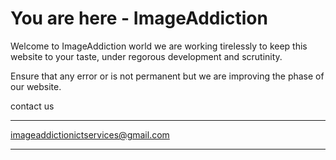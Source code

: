 You are here - ImageAddiction
=======

Welcome to ImageAddiction world we are working tirelessly to keep this website to your taste, under regorous development and scrutinity. 

Ensure that any error or is not permanent but we are  improving the phase of our website.

contact us 
____
imageaddictionictservices@gmail.com
____